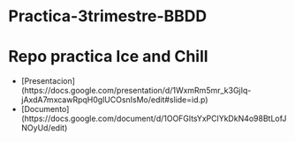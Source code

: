 # Practica-3trimestre-BBDD

# Repo practica Ice and Chill

<ul>
  <li>[Presentacion](https://docs.google.com/presentation/d/1WxmRm5mr_k3GjIq-jAxdA7mxcawRpqH0glUCOsnIsMo/edit#slide=id.p)</li>
  <li>[Documento](https://docs.google.com/document/d/1OOFGltsYxPClYkDkN4o98BtLofJNOyUd/edit)</li>
</ul>
